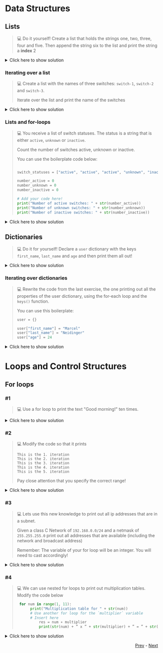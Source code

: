 # Data Structures

## Lists

> 💻 Do it yourself! Create a list that holds the strings one, two, three, four and five. Then append the string six to the list and print the string a **index** 2

<details>
  <summary>Click here to show solution</summary>

```python3
  l = ["one", "two", "three", "four", "five"]
  l.append("six")
  print(l[2])
```
</details>

### Iterating over a list

> 💻 Create a list with the names of three switches: `switch-1`, `switch-2` and `switch-3`.
>
> Iterate over the list and print the name of the switches

<details>
  <summary>Click here to show solution</summary>

```python
  l = ["switch-1", "switch-2", "switch-3"]
  for i in range(0, len(l)):
    print(l[i])
```
</details>

### Lists and for-loops

> 💻 You receive a list of switch statuses. The status is a string that is either `active`, `unknown` or `inactive`.
>
> Count the number of switches active, unknown or inactive.
>
> You can use the boilerplate code below:
>
> ```python
>
> switch_statuses = ["active", "active", "active", "unknown", "inactive"]
>
> number_active = 0
> number_unknown = 0
> number_inactive = 0
>
> # Add your code here!
> print("Number of active switches: " + str(number_active))
> print("Number of unknown switches: " + str(number_unknown))
> print("Number of inactive switches: " + str(number_inactive))
> ```

<details>
  <summary>Click here to show solution</summary>

```python
  
  switch_statuses = ["active", "active", "active", "unknown", "inactive"]
  
  number_active = 0
  number_unknown = 0
  number_inactive = 0

  # Add your code here!
  for status in switch_statuses:
    if status == "active":
        number_active += 1
    elif status == "inactive":
        number_inactive += 1
    elif status == "unknown":
        number_unknown += 1

  print("Number of active switches: " + str(number_active))
  print("Number of unknown switches: " + str(number_unknown))
  print("Number of inactive switches: " + str(number_inactive))
```
</details>

## Dictionaries

> 💻 Do it for yourself! Declare a `user` dictionary with the keys `first_name`, `last_name` and `age` and then print them all out!

<details>
  <summary>Click here to show solution</summary>

```python
  
  user = {}

  user["first_name"] = "Marcel"
  user["last_name"] = "Neidinger"
  user["age"] = 24
  
  print(user["first_name"])
  print(user["last_name"])
  print(user["age"])
```

</details>

### Iterating over dictionaries

> 💻 Rewrite the code from the last exercise, the one printing out all the properties of the user dictionary, using the for-each loop and the `keys()` function.
>
> You can use this boilerplate:
>
> ```python
> user = {}
>
> user["first_name"] = "Marcel"
> user["last_name"] = "Neidinger"
> user["age"] = 24
> ```

<details>
  <summary>Click here to show solution</summary>

```python
  
  user = {}

  user["first_name"] = "Marcel"
  user["last_name"] = "Neidinger"
  user["age"] = 24
  
  for key in user.keys():
    print(user[key])
```

</details>

# Loops and Control Structures

## For loops

### #1

> 💻 Use a for loop to print the text "Good morning!" ten times.

<details>
  <summary>Click here to show solution</summary>

```python
  
  for a in range(0, 10):
    print("Good morning!")
```
</details>

### #2

> 💻 Modify the code so that it prints
>
> ```
> This is the 1. iteration
> This is the 2. iteration
> This is the 3. iteration
> This is the 4. iteration
> This is the 5. iteration
> ```
>
> Pay close attention that you specify the correct range!

<details>
  <summary>Click here to show solution</summary>

```python
  
  for a in range(1, 6):
    print("This is the " + str(a) + ". iteration")
```
</details>

### #3

> 💻 Lets use this new knowledge to print out all ip addresses that are in a subnet.
>
> Given a class C Network of `192.168.0.0/24` and a netmask of `255.255.255.0` print out all addresses that are available (including the network and broadcast address)
>
> Remember: The variable of your for loop will be an integer. You will need to cast accordingly!

<details>
  <summary>Click here to show solution</summary>

```python
  
  for host_part in range(0, 256):
    ip_address = "192.168.0." + str(host_part)
    print(ip_address)
```
</details>

### #4

> 💻 We can use nested for loops to print out multiplication tables. Modify the code below
>
> ```python
>  for num in range(1, 11):
>       print("Multiplication table for " + str(num))
>       # Use another for loop for the `multiplier` variable 
>       # Insert here
>           res = num ∗ multiplier
>           print(str(num) + ” x ” + str(multiplier) + ” = ” + str(res))
> ```

<details>
  <summary>Click here to show solution</summary>

```python
  
  for num in range(1, 11):
        print("Multiplication table for " + str(num))
        for multiplier in range(1, 11):
           res = num ∗ multiplier
           print(str(num) + ” x ” + str(multiplier) + ” = ” + str(res))
```
</details>



<div align="right">

   [Prev](python_one_tasks.md) - [Next](python_two_json.md)
</div>